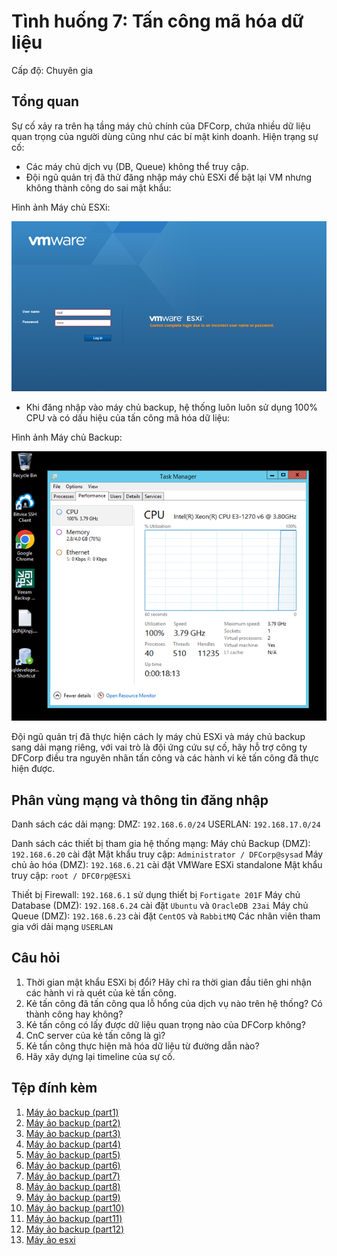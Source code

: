 # Tình huống 7: Tấn công mã hóa dữ liệu

Cấp độ: Chuyên gia

## Tổng quan

Sự cố xảy ra trên hạ tầng máy chủ chính của DFCorp, chứa nhiều dữ liệu quan trọng của người dùng cũng như các bí mật kinh doanh. Hiện trạng sự cố:
-	Các máy chủ dịch vụ (DB, Queue) không thể truy cập.
-	Đội ngũ quản trị đã thử đăng nhập máy chủ ESXi để bật lại VM nhưng không thành công do sai mật khẩu:

Hình ảnh Máy chủ ESXi:

![ESXi Screenshot](images/esxi.png)
 
-	Khi đăng nhập vào máy chủ backup, hệ thống luôn luôn sử dụng 100% CPU và có dấu hiệu của tấn công mã hóa dữ liệu:

Hình ảnh Máy chủ Backup:

![Backup Screenshot](images/backup.png)
 
Đội ngũ quản trị đã thực hiện cách ly máy chủ ESXi và máy chủ backup sang dải mạng riêng, với vai trò là đội ứng cứu sự cố, hãy hỗ trợ công ty DFCorp điều tra nguyên nhân tấn công và các hành vi kẻ tấn công đã thực hiện được.

## Phân vùng mạng và thông tin đăng nhập

Danh sách các dải mạng:
DMZ: `192.168.6.0/24`
USERLAN: `192.168.17.0/24`

Danh sách các thiết bị tham gia hệ thống mạng:
Máy chủ Backup (DMZ): `192.168.6.20` cài đặt 
Mật khẩu truy cập: `Administrator / DFCorp@sysad`
Máy chủ ảo hóa (DMZ): `192.168.6.21` cài đặt VMWare ESXi standalone
Mật khẩu truy cập: `root / DFC0rp@ESXi`

Thiết bị Firewall: `192.168.6.1` sử dụng thiết bị `Fortigate 201F`
Máy chủ Database (DMZ): `192.168.6.24` cài đặt `Ubuntu` và `OracleDB 23ai`
Máy chủ Queue (DMZ): `192.168.6.23` cài đặt `CentOS` và `RabbitMQ`
Các nhân viên tham gia với dải mạng `USERLAN`

## Câu hỏi

1. Thời gian mật khẩu ESXi bị đổi? Hãy chỉ ra thời gian đầu tiên ghi nhận các hành vi rà quét của kẻ tấn công.
2. Kẻ tấn công đã tấn công qua lỗ hổng của dịch vụ nào trên hệ thống? Có thành công hay không?
3. Kẻ tấn công có lấy được dữ liệu quan trọng nào của DFCorp không?
4. CnC server của kẻ tấn công là gì?
5. Kẻ tấn công thực hiện mã hóa dữ liệu từ đường dẫn nào?
6. Hãy xây dựng lại timeline của sự cố.

## Tệp đính kèm

1. [Máy ảo backup (part1)](https://github.com/VNCERT-CC/digital-forensics-lab/releases/download/challenge7/backup.zip.001)
2. [Máy ảo backup (part2)](https://github.com/VNCERT-CC/digital-forensics-lab/releases/download/challenge7/backup.zip.002)
3. [Máy ảo backup (part3)](https://github.com/VNCERT-CC/digital-forensics-lab/releases/download/challenge7/backup.zip.003)
4. [Máy ảo backup (part4)](https://github.com/VNCERT-CC/digital-forensics-lab/releases/download/challenge7/backup.zip.004)
5. [Máy ảo backup (part5)](https://github.com/VNCERT-CC/digital-forensics-lab/releases/download/challenge7/backup.zip.005)
6. [Máy ảo backup (part6)](https://github.com/VNCERT-CC/digital-forensics-lab/releases/download/challenge7/backup.zip.006)
7. [Máy ảo backup (part7)](https://github.com/VNCERT-CC/digital-forensics-lab/releases/download/challenge7/backup.zip.007)
8. [Máy ảo backup (part8)](https://github.com/VNCERT-CC/digital-forensics-lab/releases/download/challenge7/backup.zip.008)
9. [Máy ảo backup (part9)](https://github.com/VNCERT-CC/digital-forensics-lab/releases/download/challenge7/backup.zip.009)
10. [Máy ảo backup (part10)](https://github.com/VNCERT-CC/digital-forensics-lab/releases/download/challenge7/backup.zip.010)
11. [Máy ảo backup (part11)](https://github.com/VNCERT-CC/digital-forensics-lab/releases/download/challenge7/backup.zip.011)
12. [Máy ảo backup (part12)](https://github.com/VNCERT-CC/digital-forensics-lab/releases/download/challenge7/backup.zip.012)
13. [Máy ảo esxi](https://github.com/VNCERT-CC/digital-forensics-lab/releases/download/challenge7/Esxi.zip)
